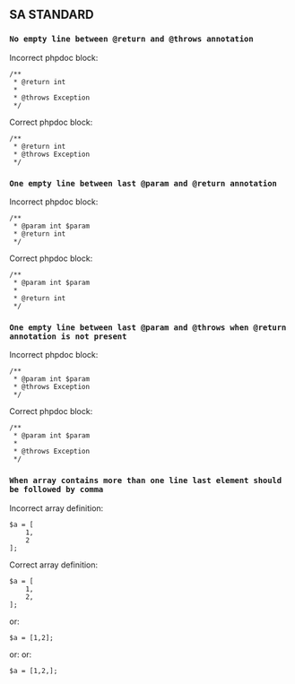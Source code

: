 ## SA STANDARD

### `No empty line between @return and @throws annotation`

Incorrect phpdoc block:
```
/**
 * @return int
 *
 * @throws Exception
 */
```

Correct phpdoc block:
```
/**
 * @return int
 * @throws Exception
 */
```

### `One empty line between last @param and @return annotation`

Incorrect phpdoc block:
```
/**
 * @param int $param
 * @return int
 */
```

Correct phpdoc block:
```
/**
 * @param int $param
 *
 * @return int
 */
```

### `One empty line between last @param and @throws when @return annotation is not present`

Incorrect phpdoc block:
```
/**
 * @param int $param
 * @throws Exception
 */
```

Correct phpdoc block:
```
/**
 * @param int $param
 *
 * @throws Exception
 */
```

### `When array contains more than one line last element should be followed by comma`

Incorrect array definition:
```
$a = [
    1,
    2
];

```

Correct array definition:
```
$a = [
    1,
    2,
];
```
or:
```
$a = [1,2];
```
or:
or:
```
$a = [1,2,];
```
